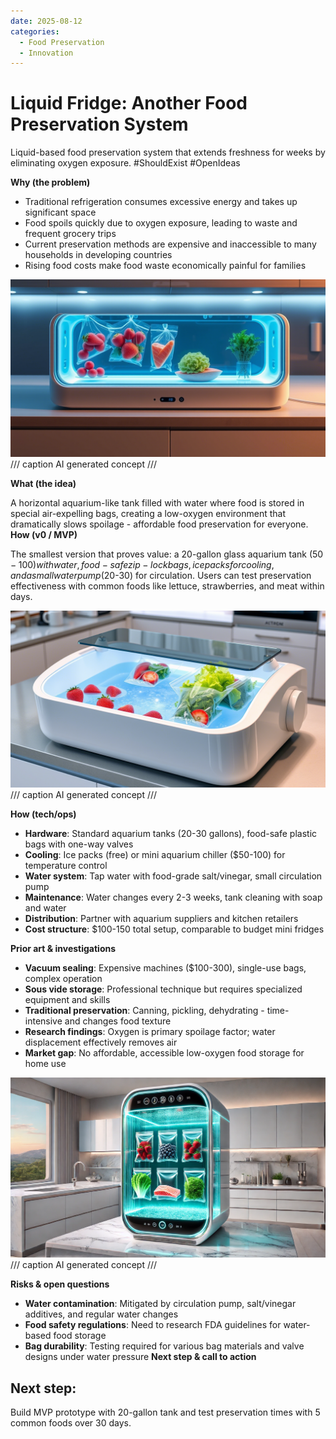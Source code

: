 ```yaml
---
date: 2025-08-12
categories:
  - Food Preservation
  - Innovation
---
```


# Liquid Fridge: Another Food Preservation System

Liquid-based food preservation system that extends freshness for weeks by eliminating oxygen exposure. #ShouldExist #OpenIdeas


**Why (the problem)**

- Traditional refrigeration consumes excessive energy and takes up significant space
- Food spoils quickly due to oxygen exposure, leading to waste and frequent grocery trips
- Current preservation methods are expensive and inaccessible to many households in developing countries
- Rising food costs make food waste economically painful for families

![Liquid Fridge Overview](../../assets/ideas/liquid_fridge/lf01.png)
/// caption
AI generated concept
///

**What (the idea)**

A horizontal aquarium-like tank filled with water where food is stored in special air-expelling bags, creating a low-oxygen environment that dramatically slows spoilage - affordable food preservation for everyone.
**How (v0 / MVP)**

The smallest version that proves value: a 20-gallon glass aquarium tank ($50-100) with water, food-safe zip-lock bags, ice packs for cooling, and a small water pump ($20-30) for circulation. Users can test preservation effectiveness with common foods like lettuce, strawberries, and meat within days.

![Tank Setup](../../assets/ideas/liquid_fridge/lf02.png)
/// caption
AI generated concept
///


**How (tech/ops)**

- **Hardware**: Standard aquarium tanks (20-30 gallons), food-safe plastic bags with one-way valves
- **Cooling**: Ice packs (free) or mini aquarium chiller ($50-100) for temperature control  
- **Water system**: Tap water with food-grade salt/vinegar, small circulation pump
- **Maintenance**: Water changes every 2-3 weeks, tank cleaning with soap and water
- **Distribution**: Partner with aquarium suppliers and kitchen retailers
- **Cost structure**: $100-150 total setup, comparable to budget mini fridges

**Prior art & investigations**

- **Vacuum sealing**: Expensive machines ($100-300), single-use bags, complex operation
- **Sous vide storage**: Professional technique but requires specialized equipment and skills
- **Traditional preservation**: Canning, pickling, dehydrating - time-intensive and changes food texture
- **Research findings**: Oxygen is primary spoilage factor; water displacement effectively removes air
- **Market gap**: No affordable, accessible low-oxygen food storage for home use

![System Components](../../assets/ideas/liquid_fridge/lf03.png)
/// caption
AI generated concept
///


**Risks & open questions**

- **Water contamination**: Mitigated by circulation pump, salt/vinegar additives, and regular water changes
- **Food safety regulations**: Need to research FDA guidelines for water-based food storage
- **Bag durability**: Testing required for various bag materials and valve designs under water pressure
**Next step & call to action**


## Next step:
Build MVP prototype with 20-gallon tank and test preservation times with 5 common foods over 30 days.
